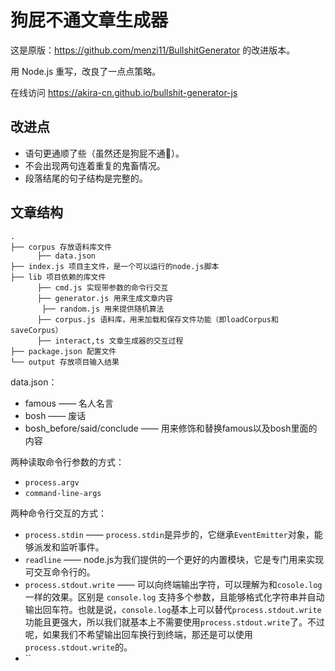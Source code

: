 # 狗屁不通文章生成器

这是原版：https://github.com/menzi11/BullshitGenerator 的改进版本。

用 Node.js 重写，改良了一点点策略。

在线访问 https://akira-cn.github.io/bullshit-generator-js

## 改进点

- 语句更通顺了些（虽然还是狗屁不通🐶）。
- 不会出现两句连着重复的鬼畜情况。
- 段落结尾的句子结构是完整的。





## 文章结构

```
.
├── corpus 存放语料库文件
	  ├── data.json
├── index.js 项目主文件，是一个可以运行的node.js脚本
├── lib 项目依赖的库文件
	  ├── cmd.js 实现带参数的命令行交互
   	  ├── generator.js 用来生成文章内容
       ├── random.js 用来提供随机算法
	  ├── corpus.js 语料库，用来加载和保存文件功能（即loadCorpus和saveCorpus）
	  ├── interact,ts 文章生成器的交互过程
├── package.json 配置文件
└── output 存放项目输入结果

```



data.json：

- famous —— 名人名言
- bosh —— 废话
- bosh_before/said/conclude —— 用来修饰和替换famous以及bosh里面的内容



两种读取命令行参数的方式：

- `process.argv`
- `command-line-args`



两种命令行交互的方式：

- `process.stdin` —— `process.stdin`是异步的，它继承`EventEmitter`对象，能够派发和监听事件。
- `readline` —— node.js为我们提供的一个更好的内置模块，它是专门用来实现可交互命令行的。
- `process.stdout.write` —— 可以向终端输出字符，可以理解为和`cosole.log`一样的效果。区别是 `console.log` 支持多个参数，且能够格式化字符串并自动输出回车符。也就是说，`console.log`基本上可以替代`process.stdout.write`功能且更强大，所以我们就基本上不需要使用`process.stdout.write`了。不过呢，如果我们不希望输出回车换行到终端，那还是可以使用`process.stdout.write`的。
- ``













